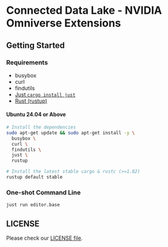 # Connected Data Lake - NVIDIA Omniverse Extensions

## Getting Started

### Requirements

- busybox
- curl
- findutils
- [Just `cargo install just`](https://github.com/casey/just)
- [Rust (rustup)](https://rustup.rs/)

#### Ubuntu 24.04 or Above

```bash
# Install the dependencies
sudo apt-get update && sudo apt-get install -y \
  busybox \
  curl \
  findutils \
  just \
  rustup

# Install the latest stable cargo & rustc (>=1.82)
rustup default stable
```

### One-shot Command Line

```bash
just run editor.base
```

## LICENSE

Please check our [LICENSE file](/LICENSE).
